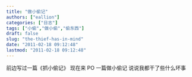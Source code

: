 ```yaml
---
title: "做小偷记"
authors: ["eallion"]
categories: ["日志"]
tags: ["小偷","做小偷","偷东西"]
draft: false
slug: "the-thief-has-in-mind"
date: "2011-02-18 09:12:48"
lastmod: "2011-02-18 09:12:48"
---
```


前边写过一篇《抓小偷记》
现在来 PO 一篇做小偷记
说说我都干了些什么坏事
